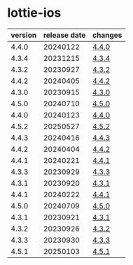 # lottie-ios	


|version|release date|changes|
|---|---|---|
|4.4.0|20240122|[4.4.0](./4.4.0-20240122.md)|
|4.3.4|20231215|[4.3.4](./4.3.4-20231215.md)|
|4.3.2|20230927|[4.3.2](./4.3.2-20230927.md)|
|4.4.2|20240405|[4.4.2](./4.4.2-20240405.md)|
|4.3.0|20230915|[4.3.0](./4.3.0-20230915.md)|
|4.5.0|20240710|[4.5.0](./4.5.0-20240710.md)|
|4.4.0|20240123|[4.4.0](./4.4.0-20240123.md)|
|4.5.2|20250527|[4.5.2](./4.5.2-20250527.md)|
|4.4.3|20240416|[4.4.3](./4.4.3-20240416.md)|
|4.4.2|20240404|[4.4.2](./4.4.2-20240404.md)|
|4.4.1|20240221|[4.4.1](./4.4.1-20240221.md)|
|4.3.3|20230929|[4.3.3](./4.3.3-20230929.md)|
|4.3.1|20230920|[4.3.1](./4.3.1-20230920.md)|
|4.4.1|20240222|[4.4.1](./4.4.1-20240222.md)|
|4.5.0|20240709|[4.5.0](./4.5.0-20240709.md)|
|4.3.1|20230921|[4.3.1](./4.3.1-20230921.md)|
|4.3.2|20230926|[4.3.2](./4.3.2-20230926.md)|
|4.3.3|20230930|[4.3.3](./4.3.3-20230930.md)|
|4.5.1|20250103|[4.5.1](./4.5.1-20250103.md)|
